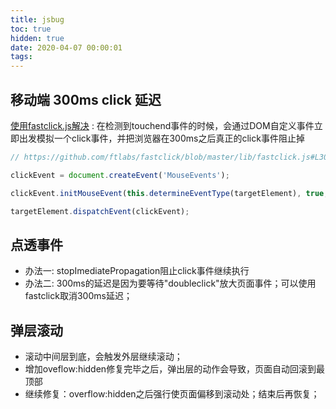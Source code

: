```yaml
---
title: jsbug
toc: true
hidden: true
date: 2020-04-07 00:00:01
tags:
---
```


## 移动端 300ms click 延迟
[使用fastclick.js解决](https://www.jianshu.com/p/67bae6dfca90) : 在检测到touchend事件的时候，会通过DOM自定义事件立即出发模拟一个click事件，并把浏览器在300ms之后真正的click事件阻止掉

```js
// https://github.com/ftlabs/fastclick/blob/master/lib/fastclick.js#L305

clickEvent = document.createEvent('MouseEvents');

clickEvent.initMouseEvent(this.determineEventType(targetElement), true, true, window, 1, touch.screenX, touch.screenY, touch.clientX, touch.clientY, false, false, false, false, 0, null);

targetElement.dispatchEvent(clickEvent);
```


## 点透事件
* 办法一: stopImediatePropagation阻止click事件继续执行
* 办法二: 300ms的延迟是因为要等待"doubleclick"放大页面事件；可以使用fastclick取消300ms延迟；


## 弹层滚动
* 滚动中间层到底，会触发外层继续滚动；
* 增加oveflow:hidden修复完毕之后，弹出层的动作会导致，页面自动回滚到最顶部
* 继续修复：overflow:hidden之后强行使页面偏移到滚动处；结束后再恢复；

